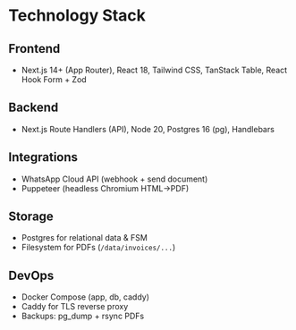 # Technology Stack

## Frontend
- Next.js 14+ (App Router), React 18, Tailwind CSS, TanStack Table, React Hook Form + Zod

## Backend
- Next.js Route Handlers (API), Node 20, Postgres 16 (pg), Handlebars

## Integrations
- WhatsApp Cloud API (webhook + send document)
- Puppeteer (headless Chromium HTML→PDF)

## Storage
- Postgres for relational data & FSM
- Filesystem for PDFs (`/data/invoices/...`)

## DevOps
- Docker Compose (app, db, caddy)
- Caddy for TLS reverse proxy
- Backups: pg_dump + rsync PDFs
